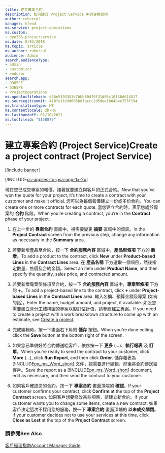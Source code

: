 ```yaml
---
title: 建立專案合約
description: 如何建立 Project Service 中的專案合約
author: ruhercul
manager: kfend
ms.service: project-operations
ms.custom:
- dyn365-projectservice
ms.date: 8/03/2018
ms.topic: article
ms.author: ruhercul
audience: Admin
search.audienceType:
- admin
- customizer
- enduser
search.app:
- D365CE
- D365PS
- ProjectOperations
ms.openlocfilehash: e26e5193353d7bbb594f9f31d95c18130d614517
ms.sourcegitcommit: 418fa1fe9d605b8faccc2d5dee1b04b4e753f194
ms.translationtype: HT
ms.contentlocale: zh-HK
ms.lasthandoff: 02/10/2021
ms.locfileid: "5150875"
---
```

# <a name="create-a-project-contract-project-service"></a><span data-ttu-id="c1ec3-103">建立專案合約 (Project Service)</span><span class="sxs-lookup"><span data-stu-id="c1ec3-103">Create a project contract (Project Service)</span></span>

[!include [banner](../includes/psa-now-project-operations.md)]

[!INCLUDE[cc-applies-to-psa-app-1x-2x](../includes/cc-applies-to-psa-app-1x-2x.md)]

<span data-ttu-id="c1ec3-104">現在您已成交專案的報價，接著就要建立與客戶的正式合約。</span><span class="sxs-lookup"><span data-stu-id="c1ec3-104">Now that you’ve won the quote for your project, it’s time to create a contract with your customer and make it official.</span></span> <span data-ttu-id="c1ec3-105">您可以為每個報價建立一份或多份合約。</span><span class="sxs-lookup"><span data-stu-id="c1ec3-105">You can create one or more contracts for each quote.</span></span> <span data-ttu-id="c1ec3-106">當您建立合約時，表示您處於專案的 **合約** 階段。</span><span class="sxs-lookup"><span data-stu-id="c1ec3-106">When you’re creating a contract, you’re in the **Contract** phase of your project.</span></span>  
  
1. <span data-ttu-id="c1ec3-107">在上一步的 **專案合約** 畫面中，視需要變更 **摘要** 區域中的資訊。</span><span class="sxs-lookup"><span data-stu-id="c1ec3-107">In the **Project Contract** screen from the previous step, change any information as necessary in the **Summary** area.</span></span>  
  
2. <span data-ttu-id="c1ec3-108">若要新增產品至合約，按一下 **合約服務內容** 區域中，**產品型條項** 下方的 **新增**。</span><span class="sxs-lookup"><span data-stu-id="c1ec3-108">To add a product to the contract, click **New** under **Product-based Lines** in the **Contract Lines** area.</span></span> <span data-ttu-id="c1ec3-109">在 **產品名稱** 下方選取一個項目，然後指定數量、售價及合約金額。</span><span class="sxs-lookup"><span data-stu-id="c1ec3-109">Select an item under **Product Name**, and then specify the quantity, sales price, and contracted amount.</span></span>  
  
3. <span data-ttu-id="c1ec3-110">若要新增專案型條項至合約，按一下 **合約服務內容** 區域中，**專案型條項** 下方的 **+**。</span><span class="sxs-lookup"><span data-stu-id="c1ec3-110">To add a project-based line to the contract, click **+** under **Project-based Lines** in the **Contract Lines** area.</span></span> <span data-ttu-id="c1ec3-111">輸入名稱、預算金額及專案 (如有的話)。</span><span class="sxs-lookup"><span data-stu-id="c1ec3-111">Enter the name, budget amount, and project, if available.</span></span> <span data-ttu-id="c1ec3-112">如股您需要建立具分工結構圖的專案以擬訂估計值，請參閱[建立專案](../psa/create-project.md)。</span><span class="sxs-lookup"><span data-stu-id="c1ec3-112">If you need to create a project with a work breakdown structure to come up with an estimate, see [Create a project](../psa/create-project.md).</span></span>  
  
4. <span data-ttu-id="c1ec3-113">完成編輯時，按一下畫面右下角的 **儲存** 按鈕。</span><span class="sxs-lookup"><span data-stu-id="c1ec3-113">When you’re done editing, click the **Save** button at the bottom right of the screen.</span></span>  
  
5. <span data-ttu-id="c1ec3-114">如果您已準備好將合約傳送給客戶，依序按一下 **更多** (...)、**執行報表** 及 **訂單**。</span><span class="sxs-lookup"><span data-stu-id="c1ec3-114">When you’re ready to send the contract to your customer, click **More** (…), click **Run Report**, and then click **Order**.</span></span> <span data-ttu-id="c1ec3-115">儲存報表為 [!INCLUDE[pn_ms_Word_short](../includes/pn-ms-word-short.md)] 文件，視需要進行編輯，然後將合約傳送給客戶。</span><span class="sxs-lookup"><span data-stu-id="c1ec3-115">Save the report as a [!INCLUDE[pn_ms_Word_short](../includes/pn-ms-word-short.md)] document, edit as necessary, and then send the contract to your customer.</span></span>  
  
6. <span data-ttu-id="c1ec3-116">如果客戶確認您的合約，按一下 **專案合約** 畫面頂端的 **確認**。</span><span class="sxs-lookup"><span data-stu-id="c1ec3-116">If your customer confirms your contract, click **Confirm** at the top of the **Project Contract** screen.</span></span> <span data-ttu-id="c1ec3-117">如果客戶想要修改某些項目，請建立新合約。</span><span class="sxs-lookup"><span data-stu-id="c1ec3-117">If your customer wants you to change some items, create a new contract.</span></span> <span data-ttu-id="c1ec3-118">如果客戶決定這次不採用您的服務，按一下 **專案合約** 畫面頂端的 **以未成交關閉**。</span><span class="sxs-lookup"><span data-stu-id="c1ec3-118">If your customer decides not to use your services at this time, click **Close as Lost** at the top of the **Project Contract** screen.</span></span>  
  
### <a name="see-also"></a><span data-ttu-id="c1ec3-119">請參閱</span><span class="sxs-lookup"><span data-stu-id="c1ec3-119">See Also</span></span>  
 [<span data-ttu-id="c1ec3-120">客戶經理指南</span><span class="sxs-lookup"><span data-stu-id="c1ec3-120">Account Manager Guide</span></span>](../psa/account-manager-guide.md)
